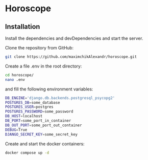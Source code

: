 # Horoscope

## Installation

Install the dependencies and devDependencies and start the server.

Clone the repository from GitHub:

```sh
git clone https://github.com/maximchikAlexandr/horoscope.git
```

Create a file .env in the root directory:

```sh
cd horoscope/
nano .env
```

and fill the following environment variables:

```sh
DB_ENGINE='django.db.backends.postgresql_psycopg2'
POSTGRES_DB=some_database
POSTGRES_USER=postgres
POSTGRES_PASSWORD=some_password
DB_HOST=localhost
DB_PORT=some_port_in_container
DB_OUT_PORT=some_port_out_container
DEBUG=True
DJANGO_SECRET_KEY=some_secret_key
```

Create and start the docker containers:

```sh
docker compose up -d
```